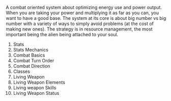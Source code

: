 A combat oriented system about optimizing energy use and power output. When you are taking your power and multiplying it as far as you can, you want to have a good base. The system at its core is about big number vs big number with a variety of ways to simply avoid problems (at the cost of making new ones). The strategy is in resource management, the most important being the alien being attached to your soul.

1. Stats
2. Stats Mechanics
3. Combat Basics
4. Combat Turn Order
5. Combat Direction
6. Classes
7. Living Weapon
8. Living Weapon Elements
9. Living weapon Skills
10. Living Weapon Status